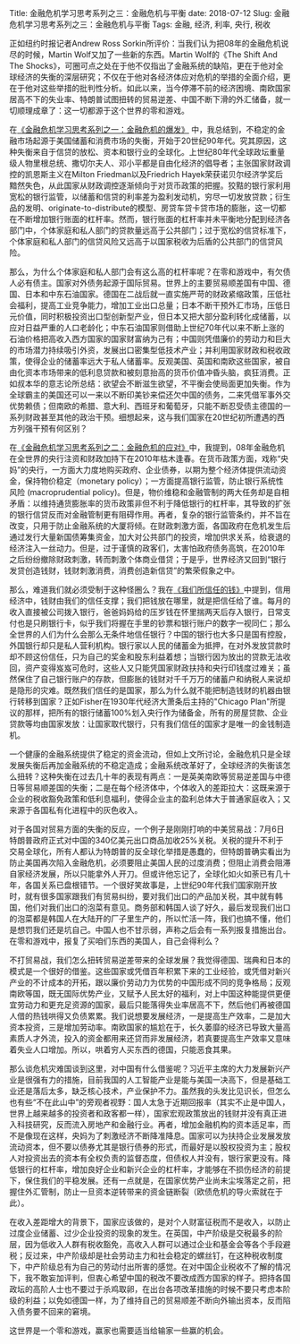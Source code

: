 Title: 金融危机学习思考系列之三：金融危机与平衡
date: 2018-07-12
Slug: 金融危机学习思考系列之三：金融危机与平衡
Tags: 金融, 经济, 利率, 央行, 税收



正如纽约时报记者Andrew Ross Sorkin所评价：当我们认为把08年的金融危机说尽的时候，Martin Wolf又加了一些新的东西。Martin Wolf的《The Shift And The Shocks》，可圈可点之处在于他不仅指出了金融系统的缺陷，更在于他对全球经济的失衡的深层研究；不仅在于他对各经济体应对危机的举措的全面介绍，更在于他对这些举措的批判性分析。如此以来，当今停滞不前的经济困境、南欧国家居高不下的失业率、特朗普试图扭转的贸易逆差、中国不断下滑的外汇储备，就一切顺理成章了：这一切都源于这个世界的零和游戏。

在[《金融危机学习思考系列之一：金融危机的爆发》](https://yx-peipei.github.io/thought/金融危机学习思考系列之一：金融危机的爆发.html) 中，我总结到，不稳定的金融市场起源于美国储蓄和消费市场的失衡，开始于20世纪90年代。究其原因，这种失衡来自于信贷的放松、资本和银行业的全球化。上世纪80年代全球政坛重量级人物里根总统、撒切尔夫人、邓小平都是自由化经济的倡导者；主张国家财政调控的凯恩斯主义在Milton Friedman以及Friedrich Hayek荣获诺贝尔经济学奖后黯然失色，从此国家从财政调控逐渐倾向于对货币政策的把握。狡黠的银行家利用宽松的银行监管，以储蓄和信贷的利率差为盈利发动机，穷尽一切发放贷款；衍生品的发明、originate-to-distribute的模型、房贷车贷卡贷市场的膨胀，这一切都在不断增加银行账面的杠杆率。然而，银行账面的杠杆率并未平衡地分配到经济各部门中，个体家庭和私人部门的贷款量远高于公共部门；过于宽松的信贷标准下，个体家庭和私人部门的信贷风险又远高于以国家税收为后盾的公共部门的信贷风险。

那么，为什么个体家庭和私人部门会有这么高的杠杆率呢？在零和游戏中，有欠债人必有债主。国家对外债务起源于国际贸易。世界上的主要贸易顺差国有中国、德国、日本和中东石油国家。德国在二战后就一直实施严苛的财政紧缩政策，压低社会福利，提高工业竞争能力，增加工业出口总量；日本不断干预外汇市场，压低日元价值，同时积极投资出口型创新型产业，但日本又把大部分盈利转化成储蓄，以应对日益严重的人口老龄化；中东石油国家则借助上世纪70年代以来不断上涨的石油价格把高收入西方国家的国家财富纳为己有；中国则凭借廉价的劳动力和巨大的市场潜力持续吸引外资，发展出口密集型低技术产业；并利用国家财政和税收政策，使得企业的储蓄率远大于私人储蓄率。反观美国、英国和南欧这些国家，被自由化资本市场带来的低利息贷款和被刻意抬高的货币价值冲昏头脑，疯狂消费。正如叔本华的意志论所总结：欲望会不断滋生欲望，不平衡会使局面更加失衡。作为全球霸主的美国还可以一来以不断印美钞来偿还欠中国的债务，二来凭借军事外交优势赖债；但南欧的希腊、意大利、西班牙和葡萄牙，只能不断忍受债主德国的一系列财政甚至其他的政治干预。细想起来，这与我们国家在20世纪初所遭遇的西方列强干预有何区别？

在[《金融危机学习思考系列之二：金融危机的应对》](https://yx-peipei.github.io/thought/金融危机学习思考系列之二：金融危机的应对.html)中，我提到，08年金融危机在全世界的央行注资和财政加持下在2010年枯木逢春。在货币政策方面，戏称“央妈”的央行，一方面大力度地购买政府、企业债券，以期为整个经济体提供流动资金，保持物价稳定（monetary policy）；一方面提高银行监管，防止银行系统性风险 (macroprudential policy)。但是，物价维稳和金融管制的两大任务却是自相矛盾：以维持通货膨胀率的货币政策非但不利于降低银行的杠杆率，其导致的扩张的银行信贷反而对金融管制更有阻碍作用。再者，复杂的银行监管条约，并不旨在改变，只用于防止金融系统的大厦将倾。在财政刺激方面，各国政府在危机发生后通过发行大量新国债筹集资金，加大对公共部门的投资，增加供求关系，给衰退的经济注入一丝动力。但是，过于谨慎的政客们，太害怕政府债务高筑，在2010年之后纷纷撤除财政刺激，转而刺激个体商业借贷；于是乎，世界经济又回到“银行发贷创造钱财，钱财刺激消费，消费创造新信贷”的繁荣假象之中。

那么，难道我们就必须受制于这种怪圈么？我在[《我们所信任的钱》](https://yx-peipei.github.io/thought/In%20the%20MONEY%20that%20we%20trust：我们所信任的钱.html)中提到，信用经济中，钱财由我们的信任支撑；我们把钱放在哪里，就是把信任给了谁。每月的收入直接被公司拨入银行，爸爸妈妈给的压岁钱在怀里揣两天后存入银行，日常支付也是只刷银行卡，似乎我们将握在手里的钞票和银行账户的数字一视同仁；那么全世界的人们为什么会那么无条件地信任银行？中国的银行也大多只是国有控股，外国银行却只是私人营利机构。银行家以人民的储蓄金为抵押，在对外发放贷款时却不顾这份信任，只为自己的奖金和股东利益着想；当银行因为放出的贷款无法收回，资产变得岌岌可危时，这些人又只能凭国家财政扶持和央行印钱度过难关；虽然保住了自己银行账户的存款，但膨胀的钱财对千千万万的储蓄户和纳税人来说却是隐形的灾难。既然我们信任的是国家，那么为什么就不能把制造钱财的机器由银行转移到国家？正如Fisher在1930年代经济大萧条后主持的"Chicago Plan"所提议的那样，把所有的银行储蓄100%划入央行作为储备金，所有的房屋贷款、企业贷款等均由国家发放：让国家取代银行，只有我们信任的国家才是唯一的金钱制造机。

一个健康的金融系统提供了稳定的资金流动，但如上文所讨论，金融危机只是全球发展失衡后再加金融系统的不稳定造成；金融系统改革好了，全球经济的失衡该怎么扭转？这种失衡在过去几十年的表现有两点：一是英美南欧等贸易逆差国与中德日等贸易顺差国的失衡；二是在每个经济体中，个体收入的差距拉大：这既来源于企业的税收豁免政策和低利息福利，使得企业主的盈利总体大于普通家庭收入；又来源于各国私有化进程中的灰色收入。

对于各国对贸易方面的失衡的反应，一个例子是刚刚打响的中美贸易战：7月6日特朗普政府正式对中国的340亿美元出口商品加收25%关税。关税的提升不利于交易全球化，所有人都认为特朗普的反全球化举措是愚蠢的，但特朗普确实看出为防止美国再次陷入金融危机，必须要阻止美国人民的过度消费；但阻止消费会阻滞自家经济发展，所以只能拿外人开刀。但或许他忘记了，全球化如火如荼已有几十年，各国关系已盘根错节。一个很好笑故事是，上世纪90年代我们国家刚开放时，就有很多国家跟我们有贸易纠纷，要对我们出口的产品加关税，其中就有韩国，他们对我们出口的泡菜有意见。商务部和韩国人谈了好久，最后发现我们出口的泡菜都是韩国人在大陆开的厂子里生产的，所以忙活一阵，我们也搞不懂，他们是想罚我们还是坑自己。中国人也不甘示弱，声称之后会有一系列报复措施出台。在零和游戏中，报复了买咱们东西的美国人，自己会得利么？

不打贸易战，我们怎么扭转贸易逆差带来的全球发展？我觉得德国、瑞典和日本的模式是一个很好的借鉴。这些国家或凭借百年积累下来的工业经验，或凭借对新兴产业的不计成本的开拓，跟以廉价劳动力为优势的中国形成不同的竞争格局；反观南欧等国，既无国际优势产业，又赋予人民太好的福利，对上中国这种能提供更便宜劳动力和更充足资源的国家，最后只能落得失业率居高不下，然后他们再被德国人借的热钱哄得又负债累累。我们说想要发展经济，一是提高生产效率，二是加大资本投资，三是增加劳动率。南欧国家的尴尬在于，长久萎靡的经济已导致大量高素质人才外流，投入的资金都用来还贷而非发展经济，若真要提高生产效率又意味着失业人口增加。所以，哄着穷人买东西的德国，只能恶食其果。

那么谈危机灾难国谈到这里，对中国有什么借鉴呢？习近平主席的大力发展新兴产业是很强有力的措施，目前我国的人工智能产业是能与美国一决高下，但是基础工业还是落后太多，缺乏核心技术，产业保护不力。虽然我的头发比见识长，但怎么也有些“不在此山中”的旁观者视野：国人太急于近期回报率（其实不止是中国人，世界上越来越多的投资者和政客都一样），国家宏观政策放出的钱财并没有真正进入科技研究，反而流入房地产和金融行业。再者，增加金融机构的资本适足率，而不是像现在这样，央妈为了刺激经济不断降准降息。国家可以为扶持企业发展发放流动资本，但不要以债券尤其是银行债券的形式，而最好是以股权投资为主；股权人对投资出去的资本有全权负责的监督态度，但债权人并没有，银行家更没有。降低银行的杠杆率，增加良好企业和新兴企业的杠杆率，才能够在不损伤经济的前提下，保住我们的平稳发展。还有一点就是，在国家优势产业尚未尘埃落定之前，把握住外汇管制，防止一旦资本逆转带来的资金链断裂（欧债危机的导火索就在于此）。

在收入差距增大的背景下，国家应该做的，是对个人财富征税而不是收入，以防止过度企业储蓄、过少企业投资的现象的发生。在英国，中产阶级是交税最多的阶层，因为低收入人群有税收豁免，高收入人群可以通过企业和基金会等各个手段避税；反过来，中产阶级却是社会劳动主力和社会稳定的螺丝钉，在这种税收制度下，中产阶级总有为自己的劳动付出所害的感觉。在对中国企业税收不了解的情况下，我不敢妄加评判，但衷心希望中国的税改不要改成西方国家的样子。把持各国政坛的高阶人士也不要过于杀鸡取卵，在出台各项改革措施的时候不要只考虑本阶级的利益；以免如德国一样，为了维持自己的贸易顺差不断向外输出资本，反而陷入债务要不回来的窘境。

这世界是一个零和游戏，赢家也需要适当给输家一些赢的机会。


























